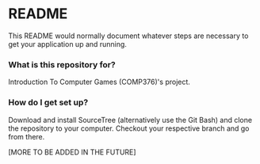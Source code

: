 # README #

This README would normally document whatever steps are necessary to get your application up and running.

### What is this repository for? ###

Introduction To Computer Games (COMP376)'s project.

### How do I get set up? ###

Download and install SourceTree (alternatively use the Git Bash) and clone the repository to your computer.
Checkout your respective branch and go from there.

[MORE TO BE ADDED IN THE FUTURE]